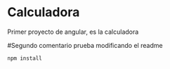# Calculadora
Primer proyecto de angular, es la calculadora

#Segundo comentario
prueba modificando el readme
 ```
 npm install
 ```